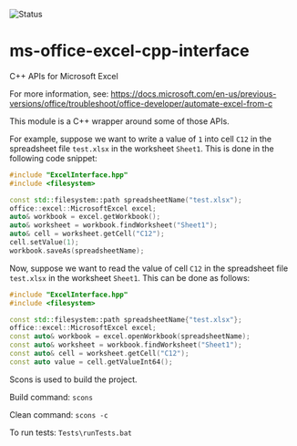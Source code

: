 ![Status](https://github.com/flyingelo/ms-office-excel-cpp-interface/actions/workflows/main.yml/badge.svg)

# ms-office-excel-cpp-interface
C++ APIs for Microsoft Excel

For more information, see:
https://docs.microsoft.com/en-us/previous-versions/office/troubleshoot/office-developer/automate-excel-from-c

This module is a C++ wrapper around some of those APIs.

For example, suppose we want to write a value of `1` into cell `C12` in the spreadsheet file `test.xlsx` in the worksheet `Sheet1`.
This is done in the following code snippet:

```C++
#include "ExcelInterface.hpp"
#include <filesystem>

const std::filesystem::path spreadsheetName("test.xlsx");
office::excel::MicrosoftExcel excel;
auto& workbook = excel.getWorkbook();
auto& worksheet = workbook.findWorksheet("Sheet1");
auto& cell = worksheet.getCell("C12");
cell.setValue(1);
workbook.saveAs(spreadsheetName);
```

Now, suppose we want to read the value of cell `C12` in the spreadsheet file `test.xlsx` in the worksheet `Sheet1`.
This can be done as follows:

```C++
#include "ExcelInterface.hpp"
#include <filesystem>

const std::filesystem::path spreadsheetName{"test.xlsx"};
office::excel::MicrosoftExcel excel;
const auto& workbook = excel.openWorkbook(spreadsheetName);
const auto& worksheet = workbook.findWorksheet("Sheet1");
const auto& cell = worksheet.getCell("C12");
const auto value = cell.getValueInt64();
```

Scons is used to build the project.

Build command:
`scons`

Clean command:
`scons -c`

To run tests:
`Tests\runTests.bat`
